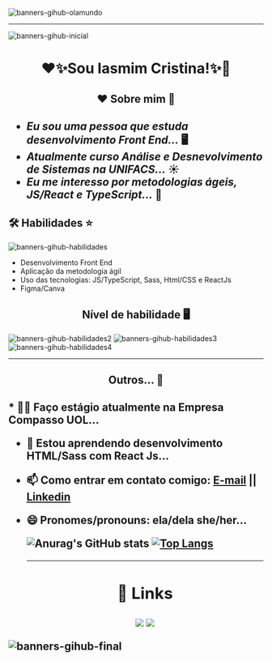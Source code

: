 ![banners-gihub-olamundo](https://user-images.githubusercontent.com/100351576/198038233-f744dc6c-64bf-4d36-9a88-0ad4ef955d66.gif)

***
![banners-gihub-inicial](https://user-images.githubusercontent.com/100351576/198038303-0e7c569d-10c3-4c4b-b083-40e30a4770e6.gif)

<h1 align="center">❤️✨Sou Iasmim Cristina!✨💙</h1> 

<h2 align="center"> ❤️ Sobre mim 💙 <h2>
  
- _Eu sou uma pessoa que estuda desenvolvimento Front End..._ 🖥️
- _Atualmente curso Análise e Desnevolvimento de Sistemas na UNIFACS..._ ☀️
- _Eu me interesso por metodologias ágeis, JS/React e TypeScript..._ 💨 

## 🛠 Habilidades ⭐

![banners-gihub-habilidades](https://user-images.githubusercontent.com/100351576/198038394-0723a314-1b23-4b26-9b4d-4403ce17c519.gif)

* Desenvolvimento Front End
* Aplicação da metodologia ágil
* Uso das tecnologias: JS/TypeScript, Sass, Html/CSS e ReactJs
* Figma/Canva

<h2 align="center">Nível de habilidade 🖥️</h2>

![banners-gihub-habilidades2](https://user-images.githubusercontent.com/100351576/198038424-030400e5-4577-44f9-a727-4ce96690e452.gif)
![banners-gihub-habilidades3](https://user-images.githubusercontent.com/100351576/198038431-797de205-fd17-4aff-adb6-4dab29152a68.gif)
![banners-gihub-habilidades4](https://user-images.githubusercontent.com/100351576/198038439-867baebd-67f5-4a74-b519-4d8e8a5b43e6.gif)


***
<h2 align="center"> Outros... 👀 <h2>
* 👩‍💻 Faço estágio atualmente na Empresa Compasso UOL...

* 🧠 Estou aprendendo desenvolvimento HTML/Sass com React Js...

* 📫 Como entrar em contato comigo:  <a href ="mailto:iaasmimcristinaa@gmail.com">E-mail</a>   || <a href="https://www.linkedin.com/in/ias-cristina" target="_blank">Linkedin</a> 

* 😄 Pronomes/pronouns: ela/dela she/her...


  ![Anurag's GitHub stats](https://github-readme-stats.vercel.app/api?username=IasmimCristina&show_icons=true&theme=monokai) [![Top Langs](https://github-readme-stats.vercel.app/api/top-langs/?username=IasmimCristina&layout=compact)](https://github.com/anuraghazra/github-readme-stats)

 
  ***
  
  <h2 align= "center"> 🔗 Links </h2>
  
  <div align="center">   
  <a href = "mailto:iaasmimcristinaa@gmail.com"><img src="https://img.shields.io/badge/Gmail-D14836?style=for-the-badge&logo=gmail&logoColor=white" target="_blank"></a>
  <a href="https://www.linkedin.com/in/ias-cristina" target="_blank"><img src="https://img.shields.io/badge/-LinkedIn-%230077B5?style=for-the-badge&logo=linkedin&logoColor=white" target="_blank"></a>  
</div>

 

 ![banners-gihub-final](https://user-images.githubusercontent.com/100351576/198038339-d9340ff7-a650-4065-ac79-4a22b4f64f2b.gif)




